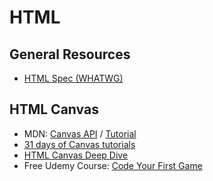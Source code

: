 # HTML

## General Resources

* [HTML Spec (WHATWG)](https://tools.ietf.org/html/rfc7231)

## HTML Canvas

* MDN: [Canvas API](https://developer.mozilla.org/en-US/docs/Web/API/Canvas_API) / [Tutorial](https://developer.mozilla.org/en-US/docs/Web/API/Canvas_API/Tutorial)
* [31 days of Canvas tutorials](http://creativejs.com/2011/08/31-days-of-canvas-tutorials/)
* [HTML Canvas Deep Dive](https://joshondesign.com/p/books/canvasdeepdive/toc.html)
* Free Udemy Course: [Code Your First Game](https://www.udemy.com/code-your-first-game)
